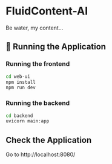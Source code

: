# FluidContent-AI
Be water, my content...

## 🚀 Running the Application
### Running the frontend
   ```bash
   cd web-ui
   npm install
   npm run dev
   ```
### Running the backend
   ```bash
   cd backend
   uvicorn main:app 
   ```
## Check the Application
Go to http://localhost:8080/
